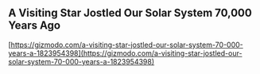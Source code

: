 ## A Visiting Star Jostled Our Solar System 70,000 Years Ago
  
  [https://gizmodo.com/a-visiting-star-jostled-our-solar-system-70-000-years-a-1823954398](https://gizmodo.com/a-visiting-star-jostled-our-solar-system-70-000-years-a-1823954398)